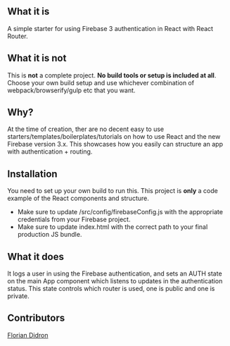 ## What it is

A simple starter for using Firebase 3 authentication in React with React Router.

## What it is not

This is **not** a complete project. **No build tools or setup is included at all**. Choose your own build setup and use whichever combination of webpack/browserify/gulp etc that you want.

## Why?

At the time of creation, ther are no decent easy to use starters/templates/boilerplates/tutorials on how to use React and the new Firebase version 3.x. This showcases how you easily can structure an app with authentication + routing.

## Installation

You need to set up your own build to run this. This project is **only** a code example of the React components and structure.

* Make sure to update /src/config/firebaseConfig.js with the appropriate credentials from your Firebase project.
* Make sure to update index.html with the correct path to your final production JS bundle.

## What it does

It logs a user in using the Firebase authentication, and sets an AUTH state on the main App component which listens to updates in the authentication status. This state controls which router is used, one is public and one is private.

## Contributors

[Florian Didron](https://github.com/fdidron)
